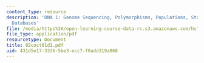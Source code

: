```yaml
---
content_type: resource
description: 'DNA 1: Genome Sequencing, Polymorphisms, Populations, Statistics, Pharmacogenomics;
  Databases'
file: /media/https%3A/open-learning-course-data-rc.s3.amazonaws.com/hst-508-genomics-and-computational-biology-fall-2002/431d5e1733365be3ecc7f0add319a068_02coct01d1.pdf
file_type: application/pdf
resourcetype: Document
title: 02coct01d1.pdf
uid: 431d5e17-3336-5be3-ecc7-f0add319a068
---
```


